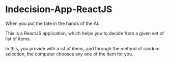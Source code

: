 # Indecision-App-ReactJS

When you put the fate in the hands of the AI. 

This is a ReactJS application, which helps you to decide from a given set of list of items. 

In this, you provide with a ist of items, and through the method of random selection, the computer chooses any one of the item for you.
